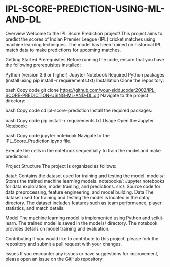 # IPL-SCORE-PREDICTION-USING-ML-AND-DL
Overview
Welcome to the IPL Score Prediction project! This project aims to predict the scores of Indian Premier League (IPL) cricket matches 
using machine learning techniques. The model has been trained on historical IPL match data to make predictions for upcoming matches.

Getting Started
Prerequisites
Before running the code, ensure that you have the following prerequisites installed:

Python (version 3.6 or higher)
Jupyter Notebook
Required Python packages (install using pip install -r requirements.txt)
Installation
Clone the repository:

bash
Copy code
git clone https://github.com/your-sidducoder2002/IPL-SCORE-PREDICTION-USING-ML-AND-DL.git
Navigate to the project directory:

bash
Copy code
cd ipl-score-prediction
Install the required packages:

bash
Copy code
pip install -r requirements.txt
Usage
Open the Jupyter Notebook:

bash
Copy code
jupyter notebook
Navigate to the IPL_Score_Prediction.ipynb file.

Execute the cells in the notebook sequentially to train the model and make predictions.

Project Structure
The project is organized as follows:

data/: Contains the dataset used for training and testing the model.
models/: Stores the trained machine learning models.
notebooks/: Jupyter notebooks for data exploration, model training, and predictions.
src/: Source code for data preprocessing, feature engineering, and model building.
Data
The dataset used for training and testing the model is located in the data/ directory. The dataset includes features such as team performance, player statistics, and match details.

Model
The machine learning model is implemented using Python and scikit-learn. The trained model is saved in the models/ directory. The notebook provides details on model training and evaluation.

Contributing
If you would like to contribute to this project, please fork the repository and submit a pull request with your changes.

Issues
If you encounter any issues or have suggestions for improvement, please open an issue on the GitHub repository.

